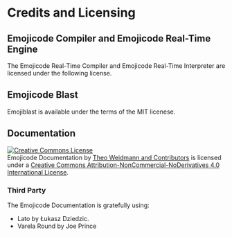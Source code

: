 # Credits and Licensing

## Emojicode Compiler and Emojicode Real-Time Engine  

The Emojicode Real-Time Compiler and Emojicode Real-Time Interpreter are licensed under the following license.

## Emojicode Blast

Emojiblast is available under the terms of the MIT licenese.

## Documentation

<a rel="license" href="http://creativecommons.org/licenses/by-nc-nd/4.0/"><img alt="Creative Commons License" style="border-width:0" src="https://i.creativecommons.org/l/by-nc-nd/4.0/88x31.png" /></a><br /><span xmlns:dct="http://purl.org/dc/terms/" property="dct:title">Emojicode Documentation</span> by <a xmlns:cc="http://creativecommons.org/ns#" href="" property="cc:attributionName" rel="cc:attributionURL">Theo Weidmann and Contributors</a> is licensed under a <a rel="license" href="http://creativecommons.org/licenses/by-nc-nd/4.0/">Creative Commons Attribution-NonCommercial-NoDerivatives 4.0 International License</a>.

### Third Party

The Emojicode Documentation is gratefully using:

- Lato by Łukasz Dziedzic.
- Varela Round by Joe Prince